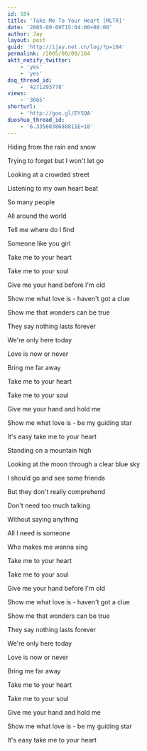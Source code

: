 ```yaml
---
id: 184
title: 'Take Me To Your Heart [MLTR]'
date: '2005-09-09T15:04:00+08:00'
author: Jay
layout: post
guid: 'http://ijay.net.cn/log/?p=184'
permalink: /2005/09/09/184
aktt_notify_twitter:
    - 'yes'
    - 'yes'
dsq_thread_id:
    - '4271293778'
views:
    - '3665'
shorturl:
    - 'http://goo.gl/EYSQA'
duoshuo_thread_id:
    - '6.3356038688811E+18'
---
```


Hiding from the rain and snow

Trying to forget but I won't let go

Looking at a crowded street

Listening to my own heart beat

So many people

All around the world

Tell me where do I find

Someone like you girl

Take me to your heart

Take me to your soul

Give me your hand before I'm old

Show me what love is - haven't got a clue

Show me that wonders can be true

They say nothing lasts forever

We're only here today

Love is now or never

Bring me far away

Take me to your heart

Take me to your soul

Give me your hand and hold me

Show me what love is - be my guiding star

It's easy take me to your heart

Standing on a mountain high

Looking at the moon through a clear blue sky

I should go and see some friends

But they don't really comprehend

Don't need too much talking

Without saying anything

All I need is someone

Who makes me wanna sing

Take me to your heart

Take me to your soul

Give me your hand before I'm old

Show me what love is - haven't got a clue

Show me that wonders can be true

They say nothing lasts forever

We're only here today

Love is now or never

Bring me far away

Take me to your heart

Take me to your soul

Give me your hand and hold me

Show me what love is - be my guiding star

It's easy take me to your heart